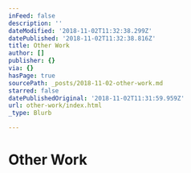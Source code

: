 ```yaml
---
inFeed: false
description: ''
dateModified: '2018-11-02T11:32:38.299Z'
datePublished: '2018-11-02T11:32:38.816Z'
title: Other Work
author: []
publisher: {}
via: {}
hasPage: true
sourcePath: _posts/2018-11-02-other-work.md
starred: false
datePublishedOriginal: '2018-11-02T11:31:59.959Z'
url: other-work/index.html
_type: Blurb

---
```

# Other Work